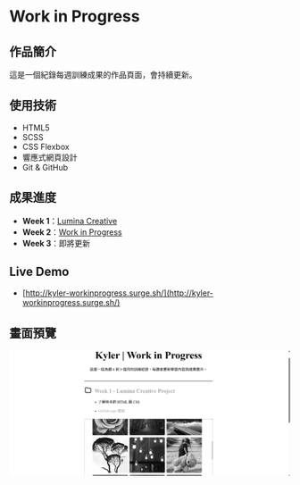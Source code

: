 # Work in Progress

## 作品簡介

這是一個紀錄每週訓練成果的作品頁面，會持續更新。

## 使用技術

- HTML5
- SCSS
- CSS Flexbox
- 響應式網頁設計
- Git & GitHub

## 成果進度

- **Week 1**：[Lumina Creative](http://lumina-creative.surge.sh/)
- **Week 2**：[Work in Progress](http://kyler-workinprogress.surge.sh/)
- **Week 3**：即將更新

## Live Demo

- [http://kyler-workinprogress.surge.sh/](http://kyler-workinprogress.surge.sh/)

## 畫面預覽

![Work in Progress 頁面截圖](./screenshot.png)
